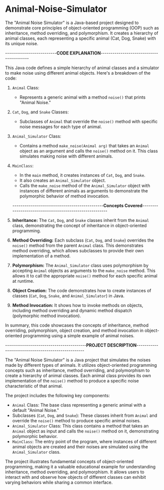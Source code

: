 # Animal-Noise-Simulator

The "Animal Noise Simulator" is a Java-based project designed to demonstrate core principles of object-oriented programming (OOP) such as inheritance, method overriding, and polymorphism. It creates a hierarchy of animal classes, each representing a specific animal (Cat, Dog, Snake) with its unique noise.

--------------------------**CODE EXPLANATION**-----------------------------------------

This Java code defines a simple hierarchy of animal classes and a simulator to make noise using different animal objects. Here's a breakdown of the code:

1. `Animal` Class:

   - Represents a generic animal with a method `noise()` that prints "Animal Noise."

2. `Cat`, `Dog`, and `Snake` Classes:

   - Subclasses of `Animal` that override the `noise()` method with specific noise messages for each type of animal.

3. `Animal_Simulator` Class:

   - Contains a method `make_noise(Animal arg)` that takes an `Animal` object as an argument and calls the `noise()` method on it. This class simulates making noise with different animals.

4. `MainClass`:

   - In the `main` method, it creates instances of `Cat`, `Dog`, and `Snake`.
   - It also creates an `Animal_Simulator` object.
   - Calls the `make_noise` method of the `Animal_Simulator` object with instances of different animals as arguments to demonstrate the polymorphic behavior of method invocation.

   ----------------------------------------------**Concepts Covered**--------------------------------------------------------

5. **Inheritance:** The `Cat`, `Dog`, and `Snake` classes inherit from the `Animal` class, demonstrating the concept of inheritance in object-oriented programming.

6. **Method Overriding:** Each subclass (`Cat`, `Dog`, and `Snake`) overrides the `noise()` method from the parent `Animal` class. This demonstrates method overriding, which allows subclasses to provide their own implementation of a method.

7. **Polymorphism:** The `Animal_Simulator` class uses polymorphism by accepting `Animal` objects as arguments to the `make_noise` method. This allows it to call the appropriate `noise()` method for each specific animal at runtime.

8. **Object Creation:** The code demonstrates how to create instances of classes (`Cat`, `Dog`, `Snake`, and `Animal_Simulator`) in Java.

9. **Method Invocation:** It shows how to invoke methods on objects, including method overriding and dynamic method dispatch (polymorphic method invocation).

In summary, this code showcases the concepts of inheritance, method overriding, polymorphism, object creation, and method invocation in object-oriented programming using a simple example of animal noises.

-----------------------------------------**PROJECT DESCRIPTION**---------------------------------------------------

The "Animal Noise Simulator" is a Java project that simulates the noises made by different types of animals. It utilizes object-oriented programming concepts such as inheritance, method overriding, and polymorphism to create a hierarchy of animal classes. Each animal class provides its own implementation of the `noise()` method to produce a specific noise characteristic of that animal.

The project includes the following key components:

- `Animal` Class: The base class representing a generic animal with a default "Animal Noise."
- Subclasses (`Cat`, `Dog`, and `Snake`): These classes inherit from `Animal` and override the `noise()` method to produce specific animal noises.
- `Animal_Simulator` Class: This class contains a method that takes an `Animal` object as input and calls the `noise()` method on it, demonstrating polymorphic behavior.
- `MainClass`: The entry point of the program, where instances of different animal objects are created and their noises are simulated using the `Animal_Simulator` class.

The project illustrates fundamental concepts of object-oriented programming, making it a valuable educational example for understanding inheritance, method overriding, and polymorphism. It allows users to interact with and observe how objects of different classes can exhibit varying behaviors while sharing a common interface.
